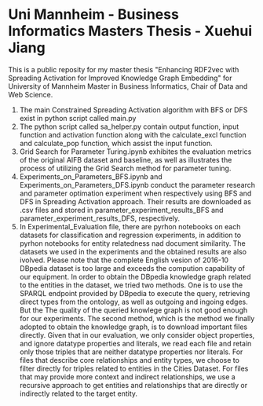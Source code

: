 # Uni Mannheim - Business Informatics Masters Thesis - Xuehui Jiang
This is a public reposity for my master thesis "Enhancing RDF2vec with Spreading Activation for Improved Knowledge Graph Embedding" for University of Mannheim Master in Business Informatics, Chair of Data and Web Science.

1. The main Constrained Spreading Activation algorithm with BFS or DFS exist in python script called main.py
2. The python script called sa_helper.py contain output function, input function and activation function along with the calculate_excl function and calculate_pop function, which assist the input function.
3. Grid Search for Parameter Turing.ipynb exhibites the evaluation metrics of the original AIFB dataset and baseline, as well as illustrates the process of utilizing the Grid Search method for parameter tuning.
4. Experiments_on_Parameters_BFS.ipynb and Experiments_on_Parameters_DFS.ipynb conduct the parameter research and parameter optimation experiment when respectively using BFS and DFS in Spreading Activation approach. Their results are downloaded as .csv files and stored in parameter_experiment_results_BFS and parameter_experiment_results_DFS, respectively.
5. In Experimental_Evaluation file, there are pyrhon notebooks on each datasets for classification and regression experiments, in addition to pyrhon notebooks for entity relatedness nad document similarity. The datasets we used in the experiments and the obtained results are also ivolved. 
Please note that the complete English vesion of 2016-10 DBpedia dataset is too large and exceeds the compution capability of our equipment. In order to obtain the DBpedia knowledge graph related to the entities in the dataset, we tried two methods. One is to use the SPARQL endpoint provided by DBpedia to execute the query, retrieving direct types from the ontology, as well as outgoing and ingoing edges. But the The quality of the queried knowlege graph is not good enough for our experiments. The second method, which is the method we finally adopted to obtain the knowledge graph, is to download important files directly. Given that in our evaluation, we only consider object properties, and ignore datatype properties and literals, we read each file and retain only those triples that are neither datatype properties nor literals.
For files that describe core relationships and entity types, we choose to filter directly for triples related to entities in the Cities Dataset. For files that may provide more context and indirect relationships, we use a recursive approach to get entities and relationships that are directly or indirectly related to the target entity.



